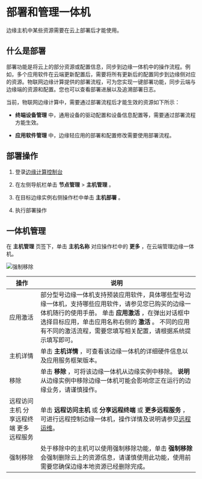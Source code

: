 部署和管理一体机 
=============================

边缘主机中某些资源需要在云上部署后才能使用。

什么是部署 
--------------------------

部署功能是将云上的部分资源或配置信息，同步到边缘一体机中的操作流程。例如，多个应用软件在云端更新配置后，需要将所有更新后的配置同步到边缘侧对应的资源。物联网边缘计算提供的部署流程，可为您实现一键部署功能，同步云端与边缘端的资源和配置。您也可以查看部署进展以及追溯部署日志。

当前，物联网边缘计算中，需要通过部署流程后才能生效的资源如下所示：

* **终端设备管理** 中，通用设备的驱动配置和设备信息配置等，需要通过部署流程方能生效。

  

* **应用软件管理** 中，边缘轻应用的部署和配置修改需要使用部署流程。

  




部署操作 
-------------------------

1. 登录[边缘计算控制台](https://iotedge.console.aliyun.com/)

   

2. 在左侧导航栏单击 **节点管理** \> **主机管理** 。

   

3. 在目标边缘实例右侧操作栏中单击 **主机部署** 。

   

4. 执行部署操作

   




一体机管理 
--------------------------

在 **主机管理** 页签下，单击 **主机名称** 对应操作栏中的 **更多** ，在云端管理边缘一体机。

![强制移除](https://static-aliyun-doc.oss-accelerate.aliyuncs.com/assets/img/zh-CN/6293950161/p200582.png)


|                          操作                          |                                                                                       说明                                                                                        |
|------------------------------------------------------|---------------------------------------------------------------------------------------------------------------------------------------------------------------------------------|
| 应用激活                                                 | 部分型号边缘一体机支持预装应用软件，具体哪些型号边缘一体机，支持哪些应用软件，请参见您已购买的边缘一体机随行的使用手册。 单击 **应用激活** ，在弹出对话框中选择目标应用，单击应用名称右侧的 **激活** 。 不同的应用有不同的激活流程，需要您填写相关配置，请根据系统提示填写即可。 |
| 主机详情                                                 | 单击 **主机详情** ，可查看该边缘一体机的详细硬件信息以及应用服务框架版本。                                                                                                                                        |
| 移除                                                   | 单击 **移除** ，可将该边缘一体机从边缘实例中移除。 **说明** 从边缘实例中移除边缘一体机可能会影响您正在运行的边缘业务，请谨慎操作。                                                                                         |
| 远程访问主机 分享远程终端 更多远程服务 | 单击 **远程访问主机** 或 **分享远程终端** 或 **更多远程服务** ，可进行远程控制边缘一体机，操作详情及说明请参见[远程运维]()。                                                                                       |
| 强制移除                                                 | 处于移除中的主机可以使用强制移除功能，单击 **强制移除** 会强制删除云上的资源信息，请谨慎使用此功能，使用前需要您确保边缘本地资源已经删除完成。                                                                                                      |



